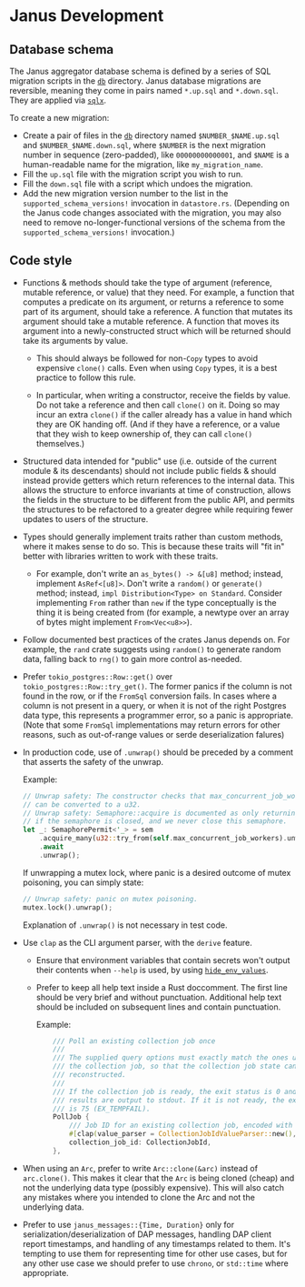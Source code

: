 # Janus Development

## Database schema

The Janus aggregator database schema is defined by a series of SQL migration
scripts in the [`db`](../db) directory. Janus database migrations are
reversible, meaning they come in pairs named `*.up.sql` and `*.down.sql`. They
are applied via [`sqlx`][sqlx-cli].

To create a new migration:

* Create a pair of files in the [`db`](../db) directory named
  `$NUMBER_$NAME.up.sql` and `$NUMBER_$NAME.down.sql`, where `$NUMBER` is the
  next migration number in sequence (zero-padded), like `00000000000001`, and
  `$NAME` is a human-readable name for the migration, like `my_migration_name`.
* Fill the `up.sql` file with the migration script you wish to run.
* Fill the `down.sql` file with a script which undoes the migration.
* Add the new migration version number to the list in the
  `supported_schema_versions!` invocation in `datastore.rs`. (Depending on the
  Janus code changes associated with the migration, you may also need to remove
  no-longer-functional versions of the schema from the
  `supported_schema_versions!` invocation.)

[sqlx-cli]: https://crates.io/crates/sqlx-cli

## Code style

* Functions & methods should take the type of argument (reference, mutable
  reference, or value) that they need. For example, a function that computes a
  predicate on its argument, or returns a reference to some part of its
  argument, should take a reference. A function that mutates its argument should
  take a mutable reference. A function that moves its argument into a
  newly-constructed struct which will be returned should take its arguments by
  value.

  * This should always be followed for non-`Copy` types to avoid expensive
    `clone()` calls. Even when using `Copy` types, it is a best practice to
    follow this rule.

  * In particular, when writing a constructor, receive the fields by value. Do
    not take a reference and then call `clone()` on it. Doing so may incur an
    extra `clone()` if the caller already has a value in hand which they are OK
    handing off. (And if they have a reference, or a value that they wish to
    keep ownership of, they can call `clone()` themselves.)

* Structured data intended for "public" use (i.e. outside of the current module
  & its descendants) should not include public fields & should instead provide
  getters which return references to the internal data. This allows the
  structure to enforce invariants at time of construction, allows the fields in
  the structure to be different from the public API, and permits the structures
  to be refactored to a greater degree while requiring fewer updates to users of
  the structure.

* Types should generally implement traits rather than custom methods, where it
  makes sense to do so. This is because these traits will "fit in" better with
  libraries written to work with these traits.

  * For example, don't write an `as_bytes() -> &[u8]` method; instead, implement
    `AsRef<[u8]>`. Don't write a `random()` or `generate()` method; instead,
    `impl Distribution<Type> on Standard`. Consider implementing `From` rather
    than `new` if the type conceptually is the thing it is being created from
    (for example, a newtype over an array of bytes might implement
    `From<Vec<u8>>`).

* Follow documented best practices of the crates Janus depends on. For example,
  the `rand` crate suggests using `random()` to generate random data, falling
  back to `rng()` to gain more control as-needed.

* Prefer `tokio_postgres::Row::get()` over `tokio_postgres::Row::try_get()`.
  The former panics if the column is not found in the row, or if the `FromSql`
  conversion fails. In cases where a column is not present in a query, or when
  it is not of the right Postgres data type, this represents a programmer error,
  so a panic is appropriate. (Note that some `FromSql` implementations may
  return errors for other reasons, such as out-of-range values or serde
  deserialization falures)

* In production code, use of `.unwrap()` should be preceded by a comment
  that asserts the safety of the unwrap.

  Example:
  ```rust
  // Unwrap safety: The constructor checks that max_concurrent_job_workers 
  // can be converted to a u32.
  // Unwrap safety: Semaphore::acquire is documented as only returning an error
  // if the semaphore is closed, and we never close this semaphore.
  let _: SemaphorePermit<'_> = sem
      .acquire_many(u32::try_from(self.max_concurrent_job_workers).unwrap())
      .await
      .unwrap();
  ```

  If unwrapping a mutex lock, where panic is a desired outcome of mutex poisoning,
  you can simply state:
  ```rust
  // Unwrap safety: panic on mutex poisoning.
  mutex.lock().unwrap();
  ```

  Explanation of `.unwrap()` is not necessary in test code.

* Use `clap` as the CLI argument parser, with the `derive` feature.

  * Ensure that environment variables that contain secrets won't output their
    contents when `--help` is used, by using [`hide_env_values`][hide_env_values].

  * Prefer to keep all help text inside a Rust doccomment. The first line should
    be very brief and without punctuation. Additional help text should be
    included on subsequent lines and contain punctuation.

    Example:
    ```rust
        /// Poll an existing collection job once
        ///
        /// The supplied query options must exactly match the ones used to create
        /// the collection job, so that the collection job state can be correctly
        /// reconstructed.
        ///
        /// If the collection job is ready, the exit status is 0 and the job
        /// results are output to stdout. If it is not ready, the exit status 
        /// is 75 (EX_TEMPFAIL).
        PollJob {
            /// Job ID for an existing collection job, encoded with unpadded base64url
            #[clap(value_parser = CollectionJobIdValueParser::new(), required = true)]
            collection_job_id: CollectionJobId,
        },
    ```

* When using an `Arc`, prefer to write `Arc::clone(&arc)` instead of `arc.clone()`.
  This makes it clear that the `Arc` is being cloned (cheap) and not the underlying
  data type (possibly expensive). This will also catch any mistakes where you
  intended to clone the Arc and not the underlying data.

* Prefer to use `janus_messages::{Time, Duration}` only for
  serialization/deserialization of DAP messages, handling DAP client report timestamps,
  and handling of any timestamps related to them. It's tempting to use them for
  representing time for other use cases, but for any other use case we should prefer to
  use `chrono`, or `std::time` where appropriate.

[hide_env_values]: https://docs.rs/clap/latest/clap/struct.Arg.html#method.hide_env_values
